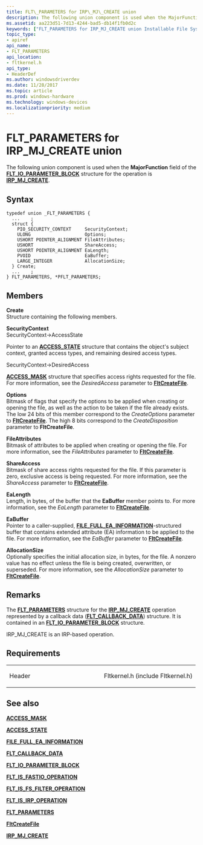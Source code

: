 ```yaml
---
title: FLT\_PARAMETERS for IRP\_MJ\_CREATE union
description: The following union component is used when the MajorFunction field of the FLT\_IO\_PARAMETER\_BLOCK structure for the operation is IRP\_MJ\_CREATE.
ms.assetid: aa223d51-7d13-4244-bad5-db14f1fb0d2c
keywords: ["FLT_PARAMETERS for IRP_MJ_CREATE union Installable File System Drivers", "FLT_PARAMETERS union Installable File System Drivers", "PFLT_PARAMETERS union pointer Installable File System Drivers"]
topic_type:
- apiref
api_name:
- FLT_PARAMETERS
api_location:
- fltkernel.h
api_type:
- HeaderDef
ms.author: windowsdriverdev
ms.date: 11/28/2017
ms.topic: article
ms.prod: windows-hardware
ms.technology: windows-devices
ms.localizationpriority: medium
---
```


# FLT\_PARAMETERS for IRP\_MJ\_CREATE union


The following union component is used when the **MajorFunction** field of the [**FLT\_IO\_PARAMETER\_BLOCK**](https://msdn.microsoft.com/library/windows/hardware/ff544638) structure for the operation is [**IRP\_MJ\_CREATE**](irp-mj-create.md).

Syntax
------

```ManagedCPlusPlus
typedef union _FLT_PARAMETERS {
  ...    ;
  struct {
    PIO_SECURITY_CONTEXT     SecurityContext;
    ULONG                    Options;
    USHORT POINTER_ALIGNMENT FileAttributes;
    USHORT                   ShareAccess;
    USHORT POINTER_ALIGNMENT EaLength;
    PVOID                    EaBuffer;
    LARGE_INTEGER            AllocationSize;
  } Create;
  ...    ;
} FLT_PARAMETERS, *PFLT_PARAMETERS;
```

Members
-------

**Create**  
Structure containing the following members.

**SecurityContext**  
SecurityContext-&gt;AccessState

Pointer to an [**ACCESS\_STATE**](https://msdn.microsoft.com/library/windows/hardware/ff538840) structure that contains the object's subject context, granted access types, and remaining desired access types.

SecurityContext-&gt;DesiredAccess

[**ACCESS\_MASK**](https://msdn.microsoft.com/library/windows/hardware/ff540466) structure that specifies access rights requested for the file. For more information, see the *DesiredAccess* parameter to [**FltCreateFile**](https://msdn.microsoft.com/library/windows/hardware/ff541935).

**Options**  
Bitmask of flags that specify the options to be applied when creating or opening the file, as well as the action to be taken if the file already exists. The low 24 bits of this member correspond to the *CreateOptions* parameter to [**FltCreateFile**](https://msdn.microsoft.com/library/windows/hardware/ff541935). The high 8 bits correspond to the *CreateDisposition* parameter to **FltCreateFile**.

**FileAttributes**  
Bitmask of attributes to be applied when creating or opening the file. For more information, see the *FileAttributes* parameter to [**FltCreateFile**](https://msdn.microsoft.com/library/windows/hardware/ff541935).

**ShareAccess**  
Bitmask of share access rights requested for the file. If this parameter is zero, exclusive access is being requested. For more information, see the *ShareAccess* parameter to [**FltCreateFile**](https://msdn.microsoft.com/library/windows/hardware/ff541935).

**EaLength**  
Length, in bytes, of the buffer that the **EaBuffer** member points to. For more information, see the *EaLength* parameter to [**FltCreateFile**](https://msdn.microsoft.com/library/windows/hardware/ff541935).

**EaBuffer**  
Pointer to a caller-supplied, [**FILE\_FULL\_EA\_INFORMATION**](https://msdn.microsoft.com/library/windows/hardware/ff545793)-structured buffer that contains extended attribute (EA) information to be applied to the file. For more information, see the *EaBuffer* parameter to [**FltCreateFile**](https://msdn.microsoft.com/library/windows/hardware/ff541935).

**AllocationSize**  
Optionally specifies the initial allocation size, in bytes, for the file. A nonzero value has no effect unless the file is being created, overwritten, or superseded. For more information, see the *AllocationSize* parameter to [**FltCreateFile**](https://msdn.microsoft.com/library/windows/hardware/ff541935).

Remarks
-------

The [**FLT\_PARAMETERS**](https://msdn.microsoft.com/library/windows/hardware/ff544673) structure for the [**IRP\_MJ\_CREATE**](irp-mj-create.md) operation represented by a callback data ([**FLT\_CALLBACK\_DATA**](https://msdn.microsoft.com/library/windows/hardware/ff544620)) structure. It is contained in an [**FLT\_IO\_PARAMETER\_BLOCK**](https://msdn.microsoft.com/library/windows/hardware/ff544638) structure.

IRP\_MJ\_CREATE is an IRP-based operation.

Requirements
------------

<table>
<colgroup>
<col width="50%" />
<col width="50%" />
</colgroup>
<tbody>
<tr class="odd">
<td align="left"><p>Header</p></td>
<td align="left">Fltkernel.h (include Fltkernel.h)</td>
</tr>
</tbody>
</table>

## See also


[**ACCESS\_MASK**](https://msdn.microsoft.com/library/windows/hardware/ff540466)

[**ACCESS\_STATE**](https://msdn.microsoft.com/library/windows/hardware/ff538840)

[**FILE\_FULL\_EA\_INFORMATION**](https://msdn.microsoft.com/library/windows/hardware/ff545793)

[**FLT\_CALLBACK\_DATA**](https://msdn.microsoft.com/library/windows/hardware/ff544620)

[**FLT\_IO\_PARAMETER\_BLOCK**](https://msdn.microsoft.com/library/windows/hardware/ff544638)

[**FLT\_IS\_FASTIO\_OPERATION**](https://msdn.microsoft.com/library/windows/hardware/ff544645)

[**FLT\_IS\_FS\_FILTER\_OPERATION**](https://msdn.microsoft.com/library/windows/hardware/ff544648)

[**FLT\_IS\_IRP\_OPERATION**](https://msdn.microsoft.com/library/windows/hardware/ff544654)

[**FLT\_PARAMETERS**](https://msdn.microsoft.com/library/windows/hardware/ff544673)

[**FltCreateFile**](https://msdn.microsoft.com/library/windows/hardware/ff541935)

[**IRP\_MJ\_CREATE**](irp-mj-create.md)

 

 






